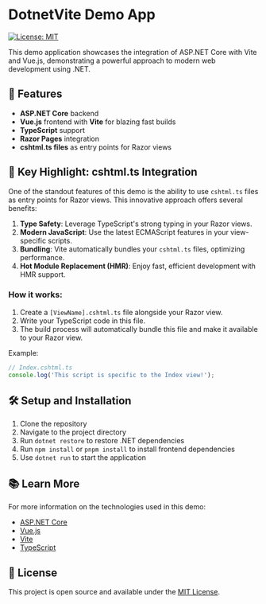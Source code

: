 # DotnetVite Demo App

[![License: MIT](https://img.shields.io/badge/License-MIT-yellow.svg)](https://opensource.org/licenses/MIT)

This demo application showcases the integration of ASP.NET Core with Vite and Vue.js, demonstrating a powerful approach to modern web development using .NET.

## 🚀 Features

- **ASP.NET Core** backend
- **Vue.js** frontend with **Vite** for blazing fast builds
- **TypeScript** support
- **Razor Pages** integration
- **cshtml.ts files** as entry points for Razor views

## 🌟 Key Highlight: cshtml.ts Integration

One of the standout features of this demo is the ability to use `cshtml.ts` files as entry points for Razor views. This innovative approach offers several benefits:

1. **Type Safety**: Leverage TypeScript's strong typing in your Razor views.
2. **Modern JavaScript**: Use the latest ECMAScript features in your view-specific scripts.
3. **Bundling**: Vite automatically bundles your `cshtml.ts` files, optimizing performance.
4. **Hot Module Replacement (HMR)**: Enjoy fast, efficient development with HMR support.

### How it works:

1. Create a `[ViewName].cshtml.ts` file alongside your Razor view.
2. Write your TypeScript code in this file.
3. The build process will automatically bundle this file and make it available to your Razor view.

Example:
```typescript
// Index.cshtml.ts
console.log('This script is specific to the Index view!');
```

## 🛠️ Setup and Installation

1. Clone the repository
2. Navigate to the project directory
3. Run `dotnet restore` to restore .NET dependencies
4. Run `npm install` or `pnpm install` to install frontend dependencies
5. Use `dotnet run` to start the application

## 📚 Learn More

For more information on the technologies used in this demo:

- [ASP.NET Core](https://docs.microsoft.com/en-us/aspnet/core/)
- [Vue.js](https://vuejs.org/)
- [Vite](https://vitejs.dev/)
- [TypeScript](https://www.typescriptlang.org/)

## 📄 License

This project is open source and available under the [MIT License](LICENSE).